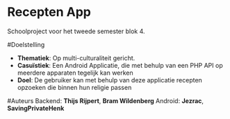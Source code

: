 # Recepten App
Schoolproject voor het tweede semester blok 4.

#Doelstelling
* **Thematiek**: Op multi-culturaliteit gericht. 
* **Casuïstiek**: Een Android Applicatie, die met behulp van een PHP API op meerdere apparaten tegelijk kan werken
* **Doel**: De gebruiker kan met behulp van deze applicatie recepten opzoeken die binnen hun religie passen

#Auteurs
Backend: **Thijs Rijpert**, **Bram Wildenberg**
Android: **Jezrac**, **SavingPrivateHenk**

